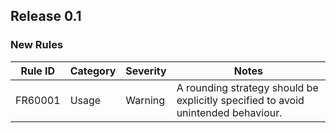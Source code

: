 ## Release 0.1

### New Rules

Rule ID | Category | Severity | Notes
--------|----------|----------|--------------------
FR60001 | Usage    | Warning  | A rounding strategy should be explicitly specified to avoid unintended behaviour.
